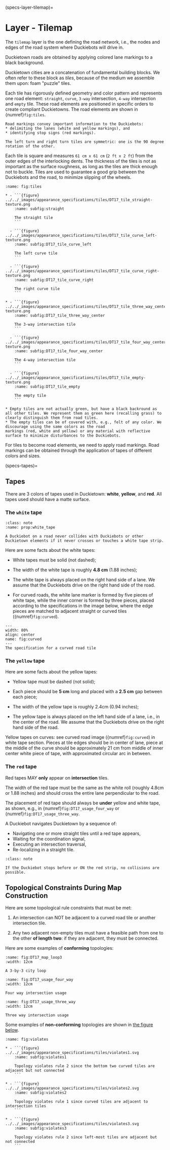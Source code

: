 (specs-layer-tilemap)=
# Layer - Tilemap

The `tilemap` layer is the one defining the road network, i.e., the nodes and edges of the road system where Duckiebots will drive in.
 
Duckietown roads are obtained by applying colored lane markings to a black background.

Duckietown cities are a concatenation of fundamental building blocks. We often refer to 
these block as _tiles_, because of the medium we assemble them upon: foam "puzzle" tiles.

Each tile has rigorously defined geometry and color pattern and
represents one road element: `straight`, `curve`, `3-way` intersection, `4-way` intersection 
and `empty` tile. These road elements are positioned in specific orders to create compliant Duckietowns. 
The road elements are shown in {numref}`fig:tiles`.

```{note}
Road markings convey important information to the Duckiebots: 
* delimiting the lanes (white and yellow markings), and
* identifying stop signs (red markings). 
```

```{note}
The left turn and right turn tiles are symmetric: one is the 90 degree rotation of the other.
```

Each tile is square and measures `61 cm x 61 cm` (`2 ft x 2 ft`) from the outer edges of the interlocking dents. The thickness of the tiles is not as important as the surface roughness, as long as the tiles are thick enough not to buckle. Tiles are used to guarantee a good grip between the Duckiebots and the road, to minimize slipping of the wheels.

````{list-table} The principal tile types in Duckietown
:name: fig:tiles

* - ```{figure} ../../_images/appearance_specifications/tiles/DT17_tile_straight-texture.png
    :name: subfig:straight

    The straight tile
    ```

  - ```{figure} ../../_images/appearance_specifications/tiles/DT17_tile_curve_left-texture.png
    :name: subfig:DT17_tile_curve_left

    The left curve tile
    ```

  - ```{figure} ../../_images/appearance_specifications/tiles/DT17_tile_curve_right-texture.png
    :name: subfig:DT17_tile_curve_right

    The right curve tile
    ```

* - ```{figure} ../../_images/appearance_specifications/tiles/DT17_tile_three_way_center-texture.png
    :name: subfig:DT17_tile_three_way_center

    The 3-way intersection tile
    ```

  - ```{figure} ../../_images/appearance_specifications/tiles/DT17_tile_four_way_center-texture.png
    :name: subfig:DT17_tile_four_way_center

    The 4-way intersection tile
    ```

  - ```{figure} ../../_images/appearance_specifications/tiles/DT17_tile_empty-texture.png
    :name: subfig:DT17_tile_empty

    The empty tile
    ```
````

```{note}
* Empty tiles are not actually green, but have a black backround as all other tiles. We represent them as green here (recalling grass) to clearly distinguish them from road tiles.
* The empty tiles can be of covered with, e.g., felt of any color. We discourage using the same colors as the road 
markings (red, white and yellow) or any material with reflective surface to minimize disturbances to the Duckiebots. 
```

For tiles to become road elements, we need to apply road markings. Road markings can be obtained through the application of tapes of different colors and sizes.

(specs-tapes)=
## Tapes

There are 3 colors of tapes used in Duckietown: **white**, **yellow**, and **red**. All tapes used should have a matte surface.

### The `white` tape

```{admonition} Proposition
:class: note
:name: prop:white_tape

A Duckiebot on a road never collides with Duckiebots or other Duckietown elements if it never crosses or touches a white tape strip.
```

Here are some facts about the white tapes:

* White tapes must be solid (not dashed);

* The width of the white tape is roughly **4.8 cm** (1.88 inches);

* The white tape is always placed on the right hand side of a lane. We assume that the Duckiebots drive on the right hand side of the road.

* For curved roads, the white lane marker is formed by five pieces of white tape, while the inner corner is formed by three pieces, placed according to the specifications in the image below, where the edge pieces are matched to adjacent straight or curved tiles ({numref}`fig:curved`).

```{figure} ../../_images/appearance_specifications/tiles/curved_appearance_spec.png
---
width: 80%
align: center
name: fig:curved
---
The specification for a curved road tile
```

### The `yellow` tape

Here are some facts about the yellow tapes:

* Yellow tape must be dashed (not solid);

* Each piece should be **5 cm** long and placed with a **2.5 cm** gap between each piece;  

* The width of the yellow tape is roughly 2.4cm (0.94 inches);

* The yellow tape is always placed on the left hand side of a lane, i.e., in the center of the road. We assume that the Duckiebots drive on the right hand side of the road.

Yellow tapes on curves: see curved road image ({numref}`fig:curved`) in white tape section. Pieces at tile edges should be in center of lane, piece at the middle of the curve should be approximately 21 cm from middle of inner center white piece of tape, with approximated circular arc in between.


### The `red` tape

Red tapes MAY **only** appear on **intersection** tiles.

The width of the red tape must be the same as the white roll (roughly 4.8cm or 1.88 inches) and should cross the entire lane perpendicular to the road.

The placement of red tape should always be **under** yellow and white tape, as shown, e.g., in {numref}`fig:DT17_usage_four_way` or {numref}`fig:DT17_usage_three_way`.

A Duckiebot navigates Duckietown by a sequence of:

* Navigating one or more straight tiles until a red tape appears,
* Waiting for the coordination signal,
* Executing an intersection traversal,
* Re-localizing in a straight tile.

```{admonition} Proposition
:class: note

If the Duckiebot stops before or ON the red strip, no collisions are possible.
```


## Topological Constraints During Map Construction

Here are some topological rule constraints that must be met:

1. An intersection can NOT be adjacent to a curved road tile or another intersection tile.

2. Any two adjacent non-empty tiles must have a feasible path from one to the other **of length two**: if they are adjacent, they must be connected.

Here are some examples of **conforming** topologies:

```{figure} ../../_images/appearance_specifications/tiles/DT17_map_loop3-texture.png
:name: fig:DT17_map_loop3
:width: 12cm

A 3-by-3 city loop
```

```{figure} ../../_images/appearance_specifications/tiles/DT17_usage_four_way-texture.png
:name: fig:DT17_usage_four_way
:width: 12cm

Four way intersection usage
```

```{figure} ../../_images/appearance_specifications/tiles/DT17_usage_three_way-texture.png
:name: fig:DT17_usage_three_way
:width: 12cm

Three way intersection usage
```

Some examples of **non-conforming** topologies are shown in [the figure below](fig:violates).

````{list-table}
:name: fig:violates

* - ```{figure} ../../_images/appearance_specifications/tiles/violates1.svg
    :name: subfig:violates1

    Topology violates rule 2 since the bottom two curved tiles are adjacent but not connected
    ```

* - ```{figure} ../../_images/appearance_specifications/tiles/violates2.svg
    :name: subfig:violates2

    Topology violates rule 1 since curved tiles are adjacent to intersection tiles 
    ```

* - ```{figure} ../../_images/appearance_specifications/tiles/violates3.svg
    :name: subfig:violates3

    Topology violates rule 2 since left-most tiles are adjacent but not connected
    ```
````
